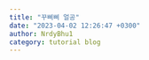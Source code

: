 ```yaml
---
title: "꾸삐삐 얼공"
date: "2023-04-02 12:26:47 +0300"
author: NrdyBhu1
category: tutorial blog
---
```

